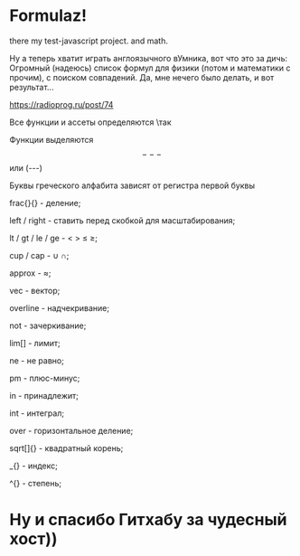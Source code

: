 # Formulaz!
there my test-javascript project. and math.

Ну а теперь хватит играть англоязычного вУмника, вот что это за дичь:
  Огромный (надеюсь) список формул для физики (потом и математики с прочим), с поиском совпадений.
  Да, мне нечего было делать, и вот результат...
  
  
https://radioprog.ru/post/74

Все функции и ассеты определяются \так

Функции выделяются $$---$$ или \(---\)

Буквы греческого алфабита зависят от регистра первой буквы

frac{}{}          -	деление; 

left / right      -	ставить перед скобкой для масштабирования; 

lt / gt / le / ge -	<	>	≤	≥; 

cup / cap         -	∪	∩; 

approx            -	≈; 

vec               -	вектор; 

overline          -	надчекривание; 

not               -	зачеркивание; 

lim[]             -	лимит; 

ne                -	не равно; 

pm                -	плюс-минус; 

in                -	принадлежит; 

int               -	интеграл; 

over              -	горизонтальное деление; 

sqrt[]{}          -	квадратный корень; 

_{}               -	индекс; 

^{}               -	степень;

# Ну и спасибо Гитхабу за чудесный хост))
